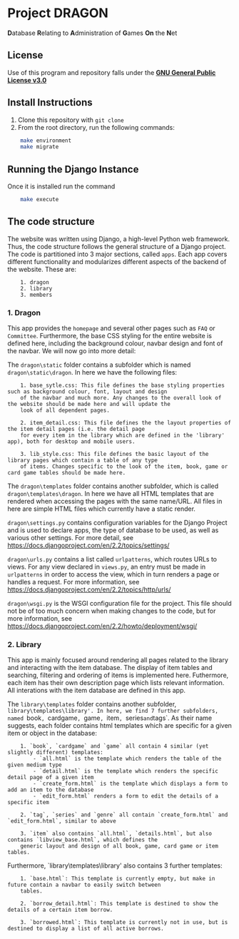 # Project **DRAGON**

**D**atabase **R**elating to **A**dministration of **G**ames **On** the **N**et

## License

Use of this program and repository falls under the [**GNU General Public License v3.0**](https://github.com/sirmiggles/project-dragon/blob/master/LICENSE)

## Install Instructions

1. Clone this repository with `git clone`
2. From the root directory, run the following commands:

``` bash
    make environment
    make migrate
```

## Running the Django Instance

Once it is installed run the command

``` bash
    make execute
```

## The code structure

The website was written using Django, a high-level Python web framework. Thus, the code structure follows the general
structure of a Django project. The code is partitioned into 3 major sections, called `apps`. Each app covers different
functionality and modularizes different aspects of the backend of the website.
These are:
```
    1. dragon
    2. library
    3. members
```

### 1. Dragon
This app provides the `homepage` and several other pages such as `FAQ` or `Committee`. Furthermore,
the base CSS styling for the entire website is defined here, including the background colour, navbar design and font
of the navbar. We will now go into more detail:

The `dragon\static` folder contains a subfolder  which is named `dragon\static\dragon`. In here we have the following
files:
```
    1. base_sytle.css: This file defines the base styling properties such as background colour, font, layout and design
    of the navbar and much more. Any changes to the overall look of the website should be made here and will update the
    look of all dependent pages.

    2. item_detail.css: This file defines the the layout properties of the item detail pages (i.e. the detail page
    for every item in the library which are defined in the 'library' app), both for desktop and mobile users.

    3. lib_style.css: This file defines the basic layout of the library pages which contain a table of any type
    of items. Changes specific to the look of the item, book, game or card game tables should be made here.

```

The `dragon\templates` folder contains another subfolder, which is called `dragon\templates\dragon`. In here we have
all HTML templates that are rendered when accessing the pages with the same name/URL. All files in here are simple HTML
files which currently have a static render.

`dragon\settings.py` contains configuration variables for the Django Project and is used to declare apps, the type of
database to be used, as well as various other settings. For more detail, see
https://docs.djangoproject.com/en/2.2/topics/settings/

`dragon\urls.py` contains a list called `urlpatterns`, which routes URLs to views. For any view declared in `views.py`,
an entry must be made in `urlpatterns` in order to access the view, which in turn renders a page or handles a request.
For more information, see
https://docs.djangoproject.com/en/2.2/topics/http/urls/

`dragon\wsgi.py` is the WSGI configuration file for the project. This file should not be of too much concern when making
changes to the code, but for more information, see
https://docs.djangoproject.com/en/2.2/howto/deployment/wsgi/

### 2. Library
This app is mainly focused around rendering all pages related to the library and interacting with the item database.
The display of item tables and searching, filtering and ordering of items is implemented here. Futhermore, each item
has their own description page which lists relevant information. All interations with the item database are defined in
this app.

The `library\templates` folder contains another subfolder, `library\templates\library'. In here, we find 7 further
subfolders, named `book`, `cardgame`, `game`, `item`, `series` and `tags`. As their name suggests, each folder
contains html templates which are specific for a given item or object in the database:

```
    1. `book`, `cardgame` and `game` all contain 4 similar (yet slightly different) templates:
        - `all.html` is the template which renders the table of the given medium type
        - `detail.html` is the template which renders the specific detail page of a given item
        - `create_form.html` is the template which displays a form to add an item to the database
        - `edit_form.html` renders a form to edit the details of a specific item

    2. `tag`, `series` and `genre` all contain `create_form.html` and `edit_form.html`, similar to above

    3. `item` also contains `all.html`, `details.html`, but also contains `libview_base.html`, which defines the
    generic layout and design of all book, game, card game or item tables.
```

Furthermore, `library\templates\library' also contains 3 further templates:

```
    1. `base.html`: This template is currently empty, but make in future contain a navbar to easily switch between
    tables.

    2. `borrow_detail.html`: This template is destined to show the details of a certain item borrow.

    3. `borrowed.html`: This template is currently not in use, but is destined to display a list of all active borrows.

```








